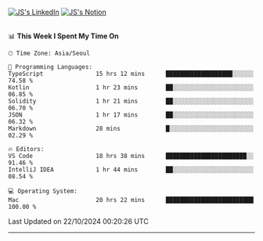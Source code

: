 
[![JS's LinkedIn](https://img.shields.io/badge/LinkedIn-blue?style=for-the-badge&logo=linkedin)](https://www.linkedin.com/in/jaeseung-lee-5a2a32139/) 
[![JS's Notion](https://img.shields.io/badge/Notion-black?style=for-the-badge&logo=notion)](https://bit.ly/ljswiki1) <br><br>
<!-- ![JS's GitHub stats](https://github-readme-stats-lemon-five.vercel.app/api?username=tkxkd0159&hide=contribs,prs,stars,issues&show_icons=true&theme=react&include_all_commits=true)   -->
<!-- ![Top Langs](https://github-readme-stats-lemon-five.vercel.app/api/top-langs/?username=tkxkd0159&layout=compact&hide=jupyter%20notebook,scss,html,css&langs_count=10)  -->


<!--START_SECTION:waka-->
📊 **This Week I Spent My Time On** 

```text
🕑︎ Time Zone: Asia/Seoul

💬 Programming Languages: 
TypeScript               15 hrs 12 mins      ███████████████████░░░░░░   74.58 % 
Kotlin                   1 hr 23 mins        ██░░░░░░░░░░░░░░░░░░░░░░░   06.85 % 
Solidity                 1 hr 21 mins        ██░░░░░░░░░░░░░░░░░░░░░░░   06.70 % 
JSON                     1 hr 17 mins        ██░░░░░░░░░░░░░░░░░░░░░░░   06.32 % 
Markdown                 28 mins             █░░░░░░░░░░░░░░░░░░░░░░░░   02.29 % 

🔥 Editors: 
VS Code                  18 hrs 38 mins      ███████████████████████░░   91.46 % 
IntelliJ IDEA            1 hr 44 mins        ██░░░░░░░░░░░░░░░░░░░░░░░   08.54 % 

💻 Operating System: 
Mac                      20 hrs 22 mins      █████████████████████████   100.00 % 
```


 Last Updated on 22/10/2024 00:20:26 UTC
<!--END_SECTION:waka-->

---
<!---
<a href="https://github.com/tkxkd0159/books">
  <img align="center" src="https://github-readme-stats-lemon-five.vercel.app/api/pin/?username=tkxkd0159&repo=books&theme=react" />
</a>
-->

<!---
- 🔭 I’m currently working on ...
- 🌱 I’m currently learning blockchain and distributed network
- 👯 I’m looking to collaborate on ...
- 🤔 I’m looking for help with ...
- 💬 Ask me about ...
- 📫 How to reach me: ...
- 😄 Pronouns: ...
- ⚡ Fun fact: ...
-->
